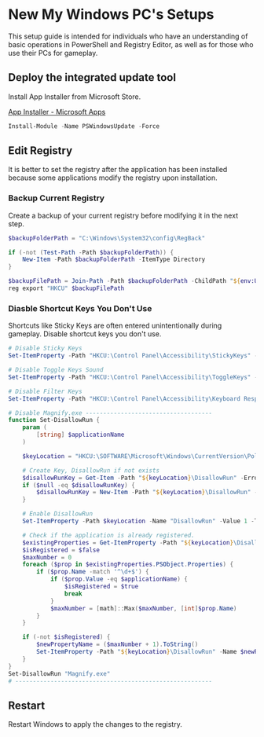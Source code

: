 # New My Windows PC's Setups

This setup guide is intended for individuals who have an understanding of basic operations in PowerShell and Registry Editor, as well as for those who use their PCs for gameplay.

## Deploy the integrated update tool

Install App Installer from Microsoft Store.

[App Installer - Microsoft Apps](https://apps.microsoft.com/detail/9nblggh4nns1)

```ps1
Install-Module -Name PSWindowsUpdate -Force
```

## Edit Registry

It is better to set the registry after the application has been installed because some applications modify the registry upon installation.

### Backup Current Registry

Create a backup of your current registry before modifying it in the next step.

```ps1
$backupFolderPath = "C:\Windows\System32\config\RegBack"

if (-not (Test-Path -Path $backupFolderPath)) {
    New-Item -Path $backupFolderPath -ItemType Directory
}

$backupFilePath = Join-Path -Path $backupFolderPath -ChildPath "${env:USERNAME}-HKCU-$(Get-Date -Format 'yyyyMMddHHmmss').reg"
reg export "HKCU" $backupFilePath
```

### Diasble Shortcut Keys You Don't Use

Shortcuts like Sticky Keys are often entered unintentionally during gameplay. Disable shortcut keys you don't use.

```ps1
# Disable Sticky Keys
Set-ItemProperty -Path "HKCU:\Control Panel\Accessibility\StickyKeys" -Name "Flags" -Value "506"

# Disable Toggle Keys Sound
Set-ItemProperty -Path "HKCU:\Control Panel\Accessibility\ToggleKeys" -Name "Flags" -Value "58"

# Disable Filter Keys
Set-ItemProperty -Path "HKCU:\Control Panel\Accessibility\Keyboard Response" -Name "Flags" -Value "122"

# Disable Magnify.exe ------------------------------------
function Set-DisallowRun {
    param (
        [string] $applicationName
    )

    $keyLocation = "HKCU:\SOFTWARE\Microsoft\Windows\CurrentVersion\Policies\Explorer"

    # Create Key, DisallowRun if not exists
    $disallowRunKey = Get-Item -Path "${keyLocation}\DisallowRun" -ErrorAction SilentlyContinue
    if ($null -eq $disallowRunKey) {
        $disallowRunKey = New-Item -Path "${keyLocation}\DisallowRun" -Force
    }

    # Enable DisallowRun
    Set-ItemProperty -Path $keyLocation -Name "DisallowRun" -Value 1 -Type DWord

    # Check if the application is already registered.
    $existingProperties = Get-ItemProperty -Path "${keyLocation}\DisallowRun" -ErrorAction SilentlyContinue
    $isRegistered = $false
    $maxNumber = 0
    foreach ($prop in $existingProperties.PSObject.Properties) {
        if ($prop.Name -match '^\d+$') {
            if ($prop.Value -eq $applicationName) {
                $isRegistered = $true
                break
            }
            $maxNumber = [math]::Max($maxNumber, [int]$prop.Name)
        }
    }

    if (-not $isRegistered) {
        $newPropertyName = ($maxNumber + 1).ToString()
        Set-ItemProperty -Path "${keyLocation}\DisallowRun" -Name $newPropertyName -Value $applicationName -Type String -Force
    }
}
Set-DisallowRun "Magnify.exe"
# --------------------------------------------------------
```

## Restart

Restart Windows to apply the changes to the registry.
